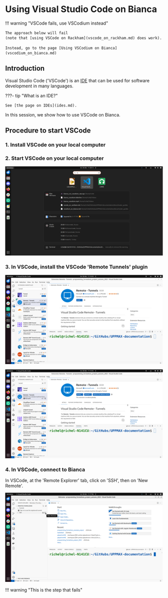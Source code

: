 # Using Visual Studio Code on Bianca

!!! warning "VSCode fails, use VSCodium instead"

    The approach below will fail 
    (note that [using VSCode on Rackham](vscode_on_rackham.md) does work).

    Instead, go to the page [Using VSCodium on Bianca](vscodium_on_bianca.md)

## Introduction

Visual Studio Code ('VSCode') is an [IDE](ides.md)
that can be used for software development in many languages.

???- tip "What is an IDE?"

    See [the page on IDEs](ides.md).

In this session, we show how to use VSCode on Bianca.

## Procedure to start VSCode

### 1. Install VSCode on your local computer

### 2. Start VSCode on your local computer

![](./img/start_vscode_ubuntu.png)

### 3. In VSCode, install the VSCode 'Remote Tunnels' plugin

![](./img/vscode_remote_tunnels_before_install.png)

![](./img/vscode_remote_tunnels_after_install.png)

### 4. In VSCode, connect to Bianca

In VSCode, at the 'Remote Explorer' tab, click on 'SSH',
then on 'New Remote'.

![](./img/vscode_add_new_remote.png)

!!! warning "This is the step that fails"
